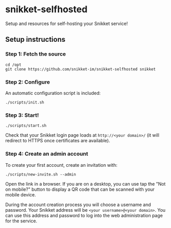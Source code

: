 # snikket-selfhosted
Setup and resources for self-hosting your Snikket service!

## Setup instructions

### Step 1: Fetch the source

```
cd /opt
git clone https://github.com/snikket-im/snikket-selfhosted snikket
```

### Step 2: Configure

An automatic configuration script is included:

```
./scripts/init.sh
```

### Step 3: Start!

```
./scripts/start.sh
```

Check that your Snikket login page loads at `http://<your domain>/`
(it will redirect to HTTPS once certificates are available).

### Step 4: Create an admin account

To create your first account, create an invitation with:

```
./scripts/new-invite.sh --admin
```

Open the link in a browser. If you are on a desktop, you can use
tap the "Not on mobile?" button to display a QR code that can be
scanned with your mobile device.

During the account creation process you will choose a username and
password. Your Snikket address will be `<your username>@<your domain>`.
You can use this address and password to log into the web administration
page for the service.
